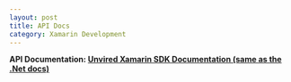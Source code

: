 ```yaml
---
layout: post
title: API Docs
category: Xamarin Development
---
```


<div class="message">
<strong>API Documentation: </string><a href="http://developer.unvired.com/docs/Windows/index.html" target="_blank">Unvired Xamarin SDK Documentation (same as the .Net docs)</a>
</div>